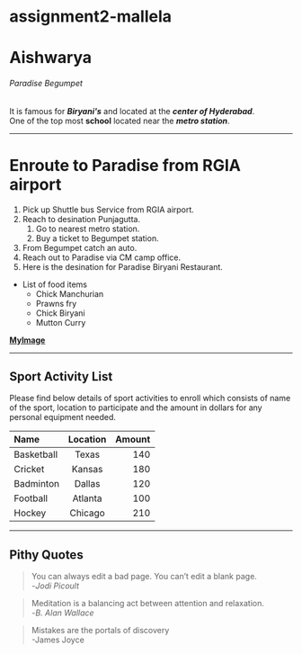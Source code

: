 # assignment2-mallela
# Aishwarya
###### Paradise Begumpet

It is famous for ***Biryani's*** and located at the ***center of Hyderabad***.<br>
One of the top most **school** located near the ***metro station***.

---

# Enroute to Paradise from RGIA airport
1. Pick up Shuttle bus Service from RGIA airport.
4. Reach to desination Punjagutta.
    1. Go to nearest metro station.
    2. Buy a ticket to Begumpet station.
6. From Begumpet catch an auto.
8. Reach out to Paradise via CM camp office.
9. Here is the desination for Paradise Biryani Restaurant.
* List of food items
    * Chick Manchurian
    * Prawns fry
    * Chick Biryani
    * Mutton Curry

**[MyImage](AboutMe.md)**

---

## Sport Activity List

Please find below details of sport activities to enroll which consists of name of the sport, location to participate and the amount in dollars for any personal equipment needed.

| Name | Location | Amount |
| :--- | :---: | ---: |
| Basketball | Texas | 140 | 
| Cricket | Kansas | 180 |
| Badminton | Dallas | 120 |
| Football | Atlanta | 100 |
| Hockey | Chicago | 210 |

---

## Pithy Quotes

>You can always edit a bad page. You can’t edit a blank page.<br>
-*Jodi Picoult*

>Meditation is a balancing act between attention and relaxation.<br>-*B. Alan Wallace*

>Mistakes are the portals of discovery<br> -James Joyce


